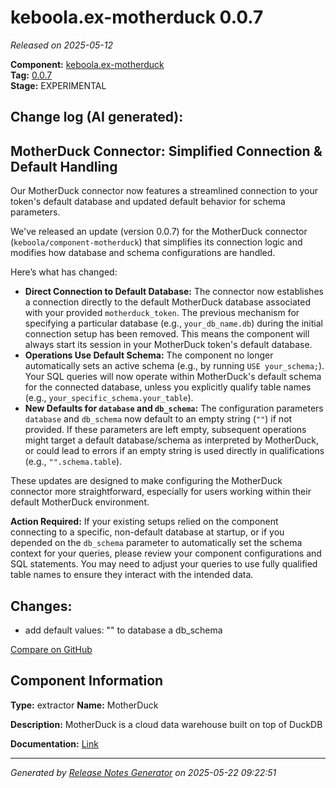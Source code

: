 #  keboola.ex-motherduck 0.0.7

_Released on 2025-05-12_

**Component:** [keboola.ex-motherduck](https://github.com/keboola/component-motherduck)  
**Tag:** [0.0.7](https://github.com/keboola/component-motherduck/releases/tag/0.0.7)  
**Stage:** EXPERIMENTAL


## Change log (AI generated):
## MotherDuck Connector: Simplified Connection & Default Handling
Our MotherDuck connector now features a streamlined connection to your token's default database and updated default behavior for schema parameters.

We've released an update (version 0.0.7) for the MotherDuck connector (`keboola/component-motherduck`) that simplifies its connection logic and modifies how database and schema configurations are handled.

Here’s what has changed:
*   **Direct Connection to Default Database:** The connector now establishes a connection directly to the default MotherDuck database associated with your provided `motherduck_token`. The previous mechanism for specifying a particular database (e.g., `your_db_name.db`) during the initial connection setup has been removed. This means the component will always start its session in your MotherDuck token's default database.
*   **Operations Use Default Schema:** The component no longer automatically sets an active schema (e.g., by running `USE your_schema;`). Your SQL queries will now operate within MotherDuck's default schema for the connected database, unless you explicitly qualify table names (e.g., `your_specific_schema.your_table`).
*   **New Defaults for `database` and `db_schema`:** The configuration parameters `database` and `db_schema` now default to an empty string (`""`) if not provided. If these parameters are left empty, subsequent operations might target a default database/schema as interpreted by MotherDuck, or could lead to errors if an empty string is used directly in qualifications (e.g., `"".schema.table`).

These updates are designed to make configuring the MotherDuck connector more straightforward, especially for users working within their default MotherDuck environment.

**Action Required:** If your existing setups relied on the component connecting to a specific, non-default database at startup, or if you depended on the `db_schema` parameter to automatically set the schema context for your queries, please review your component configurations and SQL statements. You may need to adjust your queries to use fully qualified table names to ensure they interact with the intended data.



## Changes:



- add default values: "" to database a db_schema 



[Compare on GitHub](https://github.com/keboola/component-motherduck/compare/0.0.6...0.0.7)



## Component Information
**Type:** extractor
**Name:** MotherDuck

**Description:** MotherDuck is a cloud data warehouse built on top of DuckDB


**Documentation:** [Link](https://github.com/keboola/component-motherduck/blob/master/README.md)



---
_Generated by [Release Notes Generator](https://github.com/keboola/release-notes-generator)
on 2025-05-22 09:22:51_